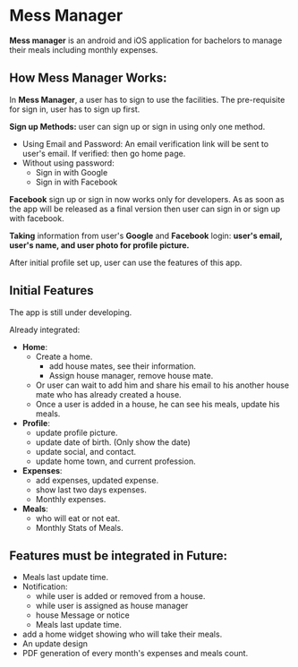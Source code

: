 # Mess Manager
**Mess manager** is an android and iOS application for bachelors to manage their meals including monthly expenses.

## How Mess Manager Works:
In **Mess Manager**, a user has to sign to use the facilities.
The pre-requisite for sign in, user has to sign up first.

**Sign up Methods:** user can sign up or sign in using only one method.
* Using Email and Password: An email verification link
 will be sent to user's email. If verified: then go home page.
* Without using password:
  * Sign in with Google
  * Sign in with Facebook
  
**Facebook** sign up or sign in now works only for developers.
As as soon as the app will be released as a final version then user can sign in or
sign up with facebook.

**Taking** information from user's **Google** and **Facebook** login: 
**user's email, user's name, and user photo for profile picture.**

After initial profile set up, user can use the features of this app.

## Initial Features
The app is still under developing.

Already integrated:
* **Home**:
  * Create a home.
    * add house mates, see their information.
    * Assign house manager, remove house mate.
  * Or user can wait to add him and share his email to his another house mate who 
  has already created a house.
  * Once a user is added in a house, he can see his meals, update his meals.
* **Profile**:
  * update profile picture.
  * update date of birth. (Only show the date)
  * update social, and contact.
  * update home town, and current profession.
* **Expenses**:
  * add expenses, updated expense.
  * show last two days expenses.
  * Monthly expenses.
* **Meals**:
  * who will eat or not eat.
  * Monthly Stats of Meals.

## Features must be integrated in Future:
* Meals last update time.
* Notification:
  * while user is added or removed from a house.
  * while user is assigned as house manager
  * house Message or notice
  * Meals last update time.
* add a home widget showing who will take their meals.
* An update design
* PDF generation of every month's expenses and meals count.

